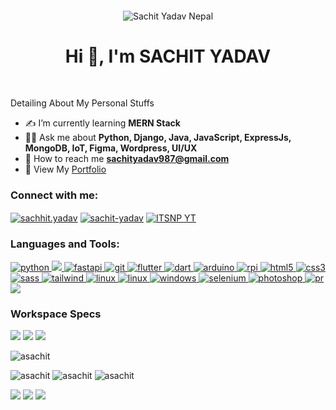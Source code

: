 <div style="text-align: center; margin: 2em 0;">
    <img src="https://github.com/ASACHIT/ASACHIT/assets/73944456/9bbce9b3-7d94-4416-a812-fb456bb08420"
        alt="Sachit Yadav Nepal">
</div>
<h1 align="center">Hi 👋, I'm SACHIT YADAV</h1>
<h3 align="center" style="padding-bottom: 10px;"></h3>
<p>Detailing About My Personal Stuffs</p>

- ✍️ I’m currently learning **MERN Stack**
- 🙋‍♂️ Ask me about **Python, Django, Java, JavaScript, ExpressJs, MongoDB, IoT, Figma, Wordpress, UI/UX**
- 📨 How to reach me **sachityadav987@gmail.com**
- 📃 View My [Portfolio](https://sachityadav.com.np/)

<h3 align="left">Connect with me:</h3>
<p align="left">
    <a href="https://fb.com/sachhit.yadav" target="_blank"><img align="center"
            src="https://img.shields.io/badge/Facebook-1877F2?style=for-the-badge&logo=facebook&logoColor=white"
            alt="sachhit.yadav" /></a>
    <a href="https://linkedin.com/in/sachit-yadav" target="_blank"><img align="center"
            src="https://img.shields.io/badge/LinkedIn-0077B5?style=for-the-badge&logo=linkedin&logoColor=white"
            alt="sachit-yadav" /></a>
    <a href="https://www.youtube.com/c/itsnporg" target="_blank"><img align="center"
            src="https://img.shields.io/badge/YouTube-FF0000?style=for-the-badge&logo=youtube&logoColor=white"
            alt="ITSNP YT" /></a>
</p>

<h3 align="left">Languages and Tools:</h3>
<p align="left">
    <a href="https://www.python.org" target="_blank" rel="noreferrer">
        <img src="https://img.shields.io/badge/Python-FFD43B?style=for-the-badge&logo=python&logoColor=blue"
            alt="python" />
    </a>
    <a href="https://www.djangoproject.com/" target="_blank" rel="noreferrer">
        <img src="https://img.shields.io/badge/Django-092E20?style=for-the-badge&logo=django&logoColor=green" />
    </a>
    <a href="">
        <img src="https://img.shields.io/badge/FastAPI-005571?style=for-the-badge&logo=fastapi" alt="fastapi" srcset="">
    </a>
    <a href="https://git-scm.com/" target="_blank" rel="noreferrer"> <img
            src="https://img.shields.io/badge/GIT-E44C30?style=for-the-badge&logo=git&logoColor=white" alt="git" />
    </a>
    <a href="http://flutter.dev/" target="_blank" rel="noreferrer"> <img
            src="https://img.shields.io/badge/Flutter-02569B?style=for-the-badge&logo=flutter&logoColor=white"
            alt="flutter" />
    </a>
    <a href=https://dart.dev/" target="_blank" rel="noreferrer"> <img
            src="https://img.shields.io/badge/Dart-0175C2?style=for-the-badge&logo=dart&logoColor=white" alt="dart" />
    </a>
    <a href="https://www.arduino.cc/" target="_blank" rel="noreferrer"> <img
            src="https://img.shields.io/badge/Arduino_IDE-00979D?style=for-the-badge&logo=arduino&logoColor=white"
            alt="arduino" />
    </a>
    </a>
    <a href="https://www.raspberrypi.org/" target="_blank" rel="noreferrer"> <img
            src="https://img.shields.io/badge/Raspberry%20Pi-A22846?style=for-the-badge&logo=Raspberry%20Pi&logoColor=white"
            alt="rpi" />
    </a>
    <a href="https://www.w3.org/html/" target="_blank" rel="noreferrer"> <img
            src="https://img.shields.io/badge/HTML5-E34F26?style=for-the-badge&logo=html5&logoColor=white"
            alt="html5" />
    </a>
    <a href="https://www.w3schools.com/css/" target="_blank" rel="noreferrer"> <img
            src="https://img.shields.io/badge/CSS3-1572B6?style=for-the-badge&logo=css3&logoColor=white" alt="css3" />
    </a>
    <a href="https://sass-lang.com" target="_blank" rel="noreferrer">
        <img src="https://img.shields.io/badge/Sass-CC6699?style=for-the-badge&logo=sass&logoColor=white" alt="sass" />
    </a>
    <a href="https://tailwindcss.com/" target="_blank" rel="noreferrer">
        <img src="https://img.shields.io/badge/Tailwind_CSS-38B2AC?style=for-the-badge&logo=tailwind-css&logoColor=white"
            alt="tailwind" />
    </a>
    <a href="https://www.linux.org/" target="_blank" rel="noreferrer">
        <img src="https://img.shields.io/badge/manjaro-35BF5C?style=for-the-badge&logo=manjaro&logoColor=white"
            alt="linux" />
    </a>
    <a href="https://www.linux.org/" target="_blank" rel="noreferrer">
        <img src="https://img.shields.io/badge/Arch_Linux-1793D1?style=for-the-badge&logo=arch-linux&logoColor=white"
            alt="linux" />
    </a>
    <a href="" target="_blank" rel="noreferrer">
        <img src="https://img.shields.io/badge/Windows_95-008080?style=for-the-badge&logo=windows-95&logoColor=white"
            alt="windows" />
    </a>
    <a href="https://www.selenium.dev" target="_blank" rel="noreferrer"> <img
            src="https://img.shields.io/badge/Selenium-43B02A?style=for-the-badge&logo=Selenium&logoColor=white"
            alt="selenium" />
    </a>
    <a href="https://www.photoshop.com/en" target="_blank" rel="noreferrer"> <img
            src="https://img.shields.io/badge/Adobe%20Photoshop-31A8FF?style=for-the-badge&logo=Adobe%20Photoshop&logoColor=black"
            alt="photoshop" />
    </a>
    <a href="https://www.photoshop.com/en" target="_blank" rel="noreferrer"> <img
            src="https://img.shields.io/badge/Adobe%20Premiere%20Pro-9999FF?style=for-the-badge&logo=Adobe%20Premiere%20Pro&logoColor=white"
            alt="pr" />
    </a>
    <a href="https://www.figma.com/" target="_blank" rel="noreferrer">
        <img src="https://img.shields.io/badge/Figma-F24E1E?style=for-the-badge&logo=figma&logoColor=white" />
    </a>
</p>
<h3>Workspace Specs</h3>
<p align="left">
    <img src="https://img.shields.io/badge/acer%20laptop-83B81A?style=for-the-badge&logo=acer&logoColor=white">
    <img src="https://img.shields.io/badge/Intel%20Core_i7_10th-0071C5?style=for-the-badge&logo=intel&logoColor=white">
    <img src="https://img.shields.io/badge/NVIDIA-GTX1650-76B900?style=for-the-badge&logo=nvidia&logoColor=white">
</p>
<p align="left">
    <img src="https://komarev.com/ghpvc/?username=asachit&label=Profile%20views&color=0e75b6&style=flat"
        alt="asachit" />
</p>

<img src="https://github-readme-stats.vercel.app/api?username=asachit&show_icons=true&theme=graywhite" alt="asachit" />
<img src="https://github-readme-streak-stats.herokuapp.com/?user=asachit&theme=graywhite" alt="asachit" />
<img src="https://github-readme-stats.vercel.app/api/top-langs/?username=asachit&layout=compact&theme=graywhite"
    alt="asachit" />

<!-- create a div row  -->

<a href="https://github.com/ASACHIT/IMG-Background-Remover"><img src="https://github-readme-stats.vercel.app/api/pin/?username=asachit&repo=IMG-Background-Remover"></a>
<a href="https://github.com/ASACHIT/Pics-Extractor"><img src="https://github-readme-stats.vercel.app/api/pin/?username=asachit&repo=Pics-Extractor"></a>
                                                                                                                                                   <a href="https://github.com/ASACHIT/shareit-tool"><img src="https://github-readme-stats.vercel.app/api/pin/?username=asachit&repo=shareit-tool"></a>
